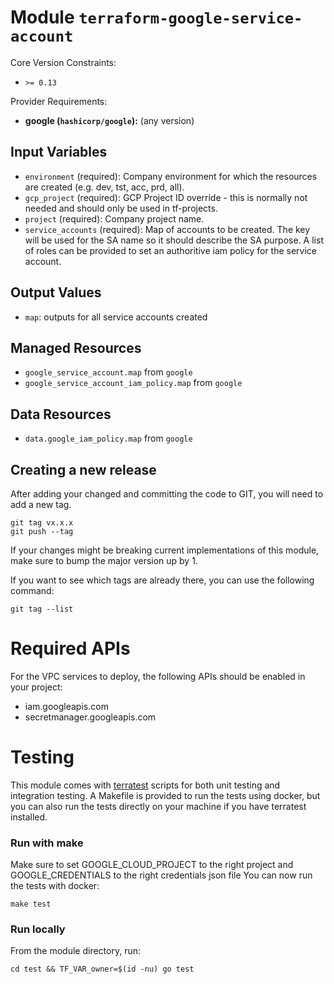 
# Module `terraform-google-service-account`

Core Version Constraints:
* `>= 0.13`

Provider Requirements:
* **google (`hashicorp/google`):** (any version)

## Input Variables
* `environment` (required): Company environment for which the resources are created (e.g. dev, tst, acc, prd, all).
* `gcp_project` (required): GCP Project ID override - this is normally not needed and should only be used in tf-projects.
* `project` (required): Company project name.
* `service_accounts` (required): Map of accounts to be created. The key will be used for the SA name so it should describe the SA purpose. A list of roles can be provided to set an authoritive iam policy for the service account.

## Output Values
* `map`: outputs for all service accounts created

## Managed Resources
* `google_service_account.map` from `google`
* `google_service_account_iam_policy.map` from `google`

## Data Resources
* `data.google_iam_policy.map` from `google`

## Creating a new release
After adding your changed and committing the code to GIT, you will need to add a new tag.
```
git tag vx.x.x
git push --tag
```
If your changes might be breaking current implementations of this module, make sure to bump the major version up by 1.

If you want to see which tags are already there, you can use the following command:
```
git tag --list
```
Required APIs
=============
For the VPC services to deploy, the following APIs should be enabled in your project:
 * iam.googleapis.com
 * secretmanager.googleapis.com

Testing
=======
This module comes with [terratest](https://github.com/gruntwork-io/terratest) scripts for both unit testing and integration testing.
A Makefile is provided to run the tests using docker, but you can also run the tests directly on your machine if you have terratest installed.

### Run with make
Make sure to set GOOGLE_CLOUD_PROJECT to the right project and GOOGLE_CREDENTIALS to the right credentials json file
You can now run the tests with docker:
```
make test
```

### Run locally
From the module directory, run:
```
cd test && TF_VAR_owner=$(id -nu) go test
```
